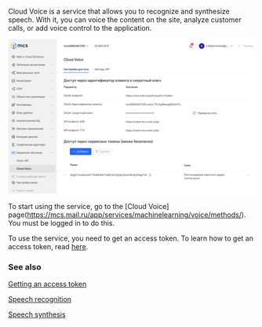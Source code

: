 Cloud Voice is a service that allows you to recognize and synthesize speech. With it, you can voice the content on the site, analyze customer calls, or add voice control to the application.

![](./assets/1633092587841-voice-png)

To start using the service, go to the [Cloud Voice] page(https://mcs.mail.ru/app/services/machinelearning/voice/methods/). You must be logged in to do this.

To use the service, you need to get an access token. To learn how to get an access token, read [here](https://mcs.mail.ru/help/ru_RU/cloud-voice/get-voice-token).

### See also

[Getting an access token](https://mcs.mail.ru/help/ru_RU/cloud-voice/get-voice-token)

[Speech recognition](https://mcs.mail.ru/help/ru_RU/cloud-voice/speech-recognition)

[Speech synthesis](https://mcs.mail.ru/help/ru_RU/cloud-voice/text-to-speech)
